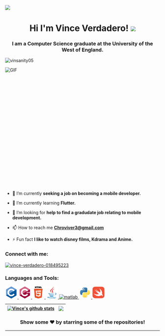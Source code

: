 <img width="1000" src="https://capsule-render.vercel.app/api?type=waving&color=gradient&height=200&section=header&text=What's%20Up?&animation=twinkling&fontSize=40">
</p>
<h1 align="center">Hi I'm Vince Verdadero! <img src="https://user-images.githubusercontent.com/60824509/171394187-96e2d510-4e85-436d-b2c3-7429fc940775.gif" width="30px"></h1>

<h3 align="center">I am a Computer Science graduate at the University of the West of England.</h3>

<p align="left"> <img src="https://komarev.com/ghpvc/?username=vinsanity05&label=Profile%20views&color=0e75b6&style=flat" alt="vinsanity05" /> </p>

<img align="right" alt="GIF" src="https://github.com/abhisheknaiidu/abhisheknaiidu/blob/master/code.gif?raw=true" width="600" height="400" />

- 🔭 I’m currently **seeking a job on becoming a mobile developer.**

- 🌱 I’m currently learning **Flutter.**

- 🤝 I’m looking for **help to find a gradudate job relating to mobile development.**

- 📫 How to reach me **Chroviver3@gmail.com**

- ⚡ Fun fact **I like to watch disney films, Kdrama and Anime.**

<h3 align="left">Connect with me:</h3>
<p align="left">
<a href="https://linkedin.com/in/vince-verdadero-018495223" target="blank"><img align="center" src="https://raw.githubusercontent.com/rahuldkjain/github-profile-readme-generator/master/src/images/icons/Social/linked-in-alt.svg" alt="vince-verdadero-018495223" height="30" width="40" /></a>
</p>

<h3 align="left">Languages and Tools:</h3>
<p align="left"> <a href="https://www.cprogramming.com/" target="_blank" rel="noreferrer"> <img src="https://raw.githubusercontent.com/devicons/devicon/master/icons/c/c-original.svg" alt="c" width="40" height="40"/> </a> <a href="https://www.w3schools.com/cpp/" target="_blank" rel="noreferrer"> <img src="https://raw.githubusercontent.com/devicons/devicon/master/icons/cplusplus/cplusplus-original.svg" alt="cplusplus" width="40" height="40"/> </a> <a href="https://www.w3.org/html/" target="_blank" rel="noreferrer"> <img src="https://raw.githubusercontent.com/devicons/devicon/master/icons/html5/html5-original-wordmark.svg" alt="html5" width="40" height="40"/> </a> <a href="https://www.java.com" target="_blank" rel="noreferrer"> <img src="https://raw.githubusercontent.com/devicons/devicon/master/icons/java/java-original.svg" alt="java" width="40" height="40"/> </a> <a href="https://www.mathworks.com/" target="_blank" rel="noreferrer"> <img src="https://upload.wikimedia.org/wikipedia/commons/2/21/Matlab_Logo.png" alt="matlab" width="40" height="40"/> </a> <a href="https://www.python.org" target="_blank" rel="noreferrer"> <img src="https://raw.githubusercontent.com/devicons/devicon/master/icons/python/python-original.svg" alt="python" width="40" height="40"/> </a> <a href="https://developer.apple.com/swift/" target="_blank" rel="noreferrer"> <img src="https://raw.githubusercontent.com/devicons/devicon/master/icons/swift/swift-original.svg" alt="swift" width="40" height="40"/> </a> </p>

| <a href="https://github.com/vinsanity05/github-readme-stats"><img align="center" src="https://github-readme-stats.vercel.app/api?username=vinsanity05&show_icons=true&include_all_commits=true&theme=buefy&hide_border=true" alt="Vince's github stats" /></a> | <a href="https://github.com/vinsanity05/github-readme-stats"><img align="center" src="https://github-readme-stats.vercel.app/api/top-langs/?username=vinsanity05&layout=compact&theme=buefy&hide_border=true" /></a> |
| ------------- | ------------- |

<div align="center">

### Show some ❤️ by starring some of the repositories!

</div>

<!-- <img width="1000" src="https://capsule-render.vercel.app/api?type=waving&color=gradient&height=200&section=header&text=&&animation=twinkling&fontSize=40">
</p> -->

*************
